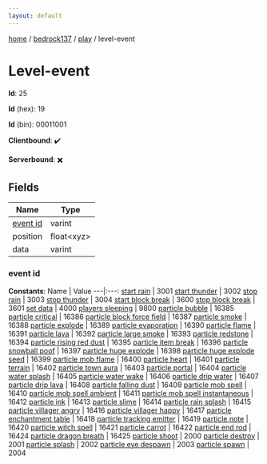 ```yaml
---
layout: default
---
```


[home](/)  /  [bedrock137](/protocol/bedrock137)  /  [play](/protocol/bedrock137/play)  /  level-event

# Level-event

**Id**: 25

**Id** (hex): 19

**Id** (bin): 00011001

**Clientbound**: ✔️

**Serverbound**: ✖️

## Fields

Name | Type
---|---
[event id](#event-id) | varint
position | float&lt;xyz&gt;
data | varint

### event id

**Constants**:
Name | Value
---|:---:
[start rain](event-id_start-rain) | 3001
[start thunder](event-id_start-thunder) | 3002
[stop rain](event-id_stop-rain) | 3003
[stop thunder](event-id_stop-thunder) | 3004
[start block break](event-id_start-block-break) | 3600
[stop block break](event-id_stop-block-break) | 3601
[set data](event-id_set-data) | 4000
[players sleeping](event-id_players-sleeping) | 9800
[particle bubble](event-id_particle-bubble) | 16385
[particle critical](event-id_particle-critical) | 16386
[particle block force field](event-id_particle-block-force-field) | 16387
[particle smoke](event-id_particle-smoke) | 16388
[particle explode](event-id_particle-explode) | 16389
[particle evaporation](event-id_particle-evaporation) | 16390
[particle flame](event-id_particle-flame) | 16391
[particle lava](event-id_particle-lava) | 16392
[particle large smoke](event-id_particle-large-smoke) | 16393
[particle redstone](event-id_particle-redstone) | 16394
[particle rising red dust](event-id_particle-rising-red-dust) | 16395
[particle item break](event-id_particle-item-break) | 16396
[particle snowball poof](event-id_particle-snowball-poof) | 16397
[particle huge explode](event-id_particle-huge-explode) | 16398
[particle huge explode seed](event-id_particle-huge-explode-seed) | 16399
[particle mob flame](event-id_particle-mob-flame) | 16400
[particle heart](event-id_particle-heart) | 16401
[particle terrain](event-id_particle-terrain) | 16402
[particle town aura](event-id_particle-town-aura) | 16403
[particle portal](event-id_particle-portal) | 16404
[particle water splash](event-id_particle-water-splash) | 16405
[particle water wake](event-id_particle-water-wake) | 16406
[particle drip water](event-id_particle-drip-water) | 16407
[particle drip lava](event-id_particle-drip-lava) | 16408
[particle falling dust](event-id_particle-falling-dust) | 16409
[particle mob spell](event-id_particle-mob-spell) | 16410
[particle mob spell ambient](event-id_particle-mob-spell-ambient) | 16411
[particle mob spell instantaneous](event-id_particle-mob-spell-instantaneous) | 16412
[particle ink](event-id_particle-ink) | 16413
[particle slime](event-id_particle-slime) | 16414
[particle rain splash](event-id_particle-rain-splash) | 16415
[particle villager angry](event-id_particle-villager-angry) | 16416
[particle villager happy](event-id_particle-villager-happy) | 16417
[particle enchantment table](event-id_particle-enchantment-table) | 16418
[particle tracking emitter](event-id_particle-tracking-emitter) | 16419
[particle note](event-id_particle-note) | 16420
[particle witch spell](event-id_particle-witch-spell) | 16421
[particle carrot](event-id_particle-carrot) | 16422
[particle end rod](event-id_particle-end-rod) | 16424
[particle dragon breath](event-id_particle-dragon-breath) | 16425
[particle shoot](event-id_particle-shoot) | 2000
[particle destroy](event-id_particle-destroy) | 2001
[particle splash](event-id_particle-splash) | 2002
[particle eye despawn](event-id_particle-eye-despawn) | 2003
[particle spawn](event-id_particle-spawn) | 2004

